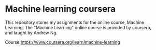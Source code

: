 # Machine learning coursera
This repository stores my assignments for the online course, Machine Learning.
The "Machine Learning" online course is provided by coursera, and taught by Andrew Ng.

Course:https://www.coursera.org/learn/machine-learning

